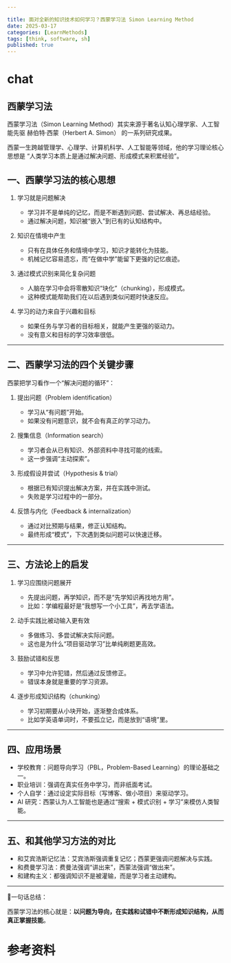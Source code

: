 ```yaml
---

title: 面对全新的知识技术如何学习？西蒙学习法 Simon Learning Method
date: 2025-03-17
categories: [LearnMethods]
tags: [think, software, sh]
published: true
---
```







# chat

## 西蒙学习法

西蒙学习法（Simon Learning Method）其实来源于著名认知心理学家、人工智能先驱 赫伯特·西蒙（Herbert A. Simon） 的一系列研究成果。

西蒙一生跨越管理学、心理学、计算机科学、人工智能等领域，他的学习理论核心思想是 “人类学习本质上是通过解决问题、形成模式来积累经验”。

## 一、西蒙学习法的核心思想

1. 学习就是问题解决

   * 学习并不是单纯的记忆，而是不断遇到问题、尝试解决、再总结经验。
   * 通过解决问题，知识被“嵌入”到已有的认知结构中。

2. 知识在情境中产生

   * 只有在具体任务和情境中学习，知识才能转化为技能。
   * 机械记忆容易遗忘，而“在做中学”能留下更强的记忆痕迹。

3. 通过模式识别来简化复杂问题

   * 人脑在学习中会将零散知识“块化”（chunking），形成模式。
   * 这种模式能帮助我们在以后遇到类似问题时快速反应。

4. 学习的动力来自于兴趣和目标

   * 如果任务与学习者的目标相关，就能产生更强的驱动力。
   * 没有意义和目标的学习效率很低。

---

## 二、西蒙学习法的四个关键步骤

西蒙把学习看作一个“解决问题的循环”：

1. 提出问题（Problem identification）

   * 学习从“有问题”开始。
   * 如果没有问题意识，就不会有真正的学习动力。

2. 搜集信息（Information search）

   * 学习者会从已有知识、外部资料中寻找可能的线索。
   * 这一步强调“主动探索”。

3. 形成假设并尝试（Hypothesis & trial）

   * 根据已有知识提出解决方案，并在实践中测试。
   * 失败是学习过程中的一部分。

4. 反馈与内化（Feedback & internalization）

   * 通过对比预期与结果，修正认知结构。
   * 最终形成“模式”，下次遇到类似问题可以快速迁移。

---

## 三、方法论上的启发

1. 学习应围绕问题展开

   * 先提出问题，再学知识，而不是“先学知识再找地方用”。
   * 比如：学编程最好是“我想写一个小工具”，再去学语法。

2. 动手实践比被动输入更有效

   * 多做练习、多尝试解决实际问题。
   * 这也是为什么“项目驱动学习”比单纯刷题更高效。

3. 鼓励试错和反思

   * 学习中允许犯错，然后通过反馈修正。
   * 错误本身就是重要的学习资源。

4. 逐步形成知识结构（chunking）

   * 学习初期要从小块开始，逐渐整合成体系。
   * 比如学英语单词时，不要孤立记，而是放到“语境”里。

---

## 四、应用场景

* 学校教育：问题导向学习（PBL，Problem-Based Learning）的理论基础之一。
* 职业培训：强调在真实任务中学习，而非纸面考试。
* 个人自学：通过设定实际目标（写博客、做小项目）来驱动学习。
* AI 研究：西蒙认为人工智能也是通过“搜索 + 模式识别 + 学习”来模仿人类智能。

---

## 五、和其他学习方法的对比

* 和艾宾浩斯记忆法：艾宾浩斯强调重复记忆；西蒙更强调问题解决与实践。
* 和费曼学习法：费曼法强调“讲出来”，西蒙法强调“做出来”。
* 和建构主义：都强调知识不是被灌输，而是学习者主动建构。

---

📌一句话总结：

西蒙学习法的核心就是：**以问题为导向，在实践和试错中不断形成知识结构，从而真正掌握技能**。

# 参考资料


